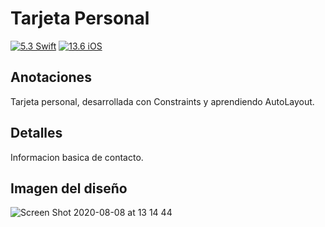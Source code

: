 # Tarjeta Personal

[![5.3 Swift](https://img.shields.io/badge/Swift-5.3-green.svg)](https://github.com/Naereen/badges)
[![13.6 iOS](https://img.shields.io/badge/iOS-13x+-blue.svg)](https://github.com/Naereen/badges)

## Anotaciones
Tarjeta personal, desarrollada con Constraints y aprendiendo AutoLayout.

## Detalles
Informacion basica de contacto.

## Imagen del diseño

![Screen Shot 2020-08-08 at 13 14 44](https://user-images.githubusercontent.com/17513325/89715086-a1f9e300-d979-11ea-82ad-3e51be4250e1.png)
